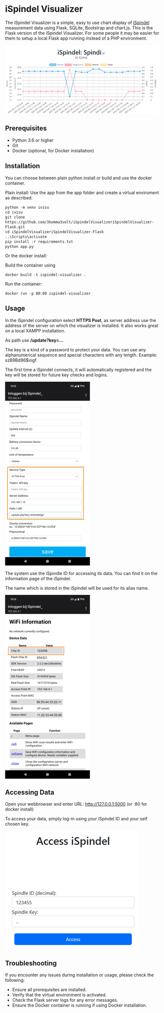 # iSpindel Visualizer

The iSpindel Visualizer is a simple, easy to use chart display of [iSpindel](https://www.ispindel.de) measurement data using Flask, SQLite, Bootstrap and chart.js.
This is the Flask version of the iSpindel Visualizer. For some people it may be easier for them to setup a local Flask app running instead of a PHP environment.

![Dashboard](assets/dashboard.png)

## Prerequisites

- Python 3.6 or higher
- Git
- Docker (optional, for Docker installation)

## Installation

You can choose between plain python install or build and use the docker container.

Plain install: 
Use the app from the app folder and create a virtual enviroment as described:

    python -m venv ivisu
    cd ivisu
    git clone https://github.com/3komma3volt/iSpindelVisualizeriSpindelVisualizer-Flask.git
    cd iSpindelVisualizeriSpindelVisualizer-Flask
    ..\Scripts\activate
    pip install -r requirements.txt
    python app.py

Or the docker install:

Build the container using

    docker build -t ispindel-visualizer .  

Run the container:

    docker run -p 80:80 ispindel-visualizer

## Usage

In the iSpindel configuration select **HTTPS Post**, as server address use the address of the server on which the visualizer is installed. It also works great on a local XAMPP installation.

As path use **/update?key=...**
  
The key is a kind of a password to protect your data. You can use any alphanumerical sequence and special characters with any length. Example: sz89Bd96$iogf

The first time a iSpindel connects, it will automatically registered and the key will be stored for future key checks and logins.

![Post configuration](assets/post_config.png)  

The system use the iSpindle ID for accessing its data. You can find it on the information page of the iSpindel.

The name which is stored in the iSpindel will be used for its alias name.

![Spindle ID](assets/spindleid.png)

## Accessing Data

Open your webbrowser and enter URL: http://127.0.0.1:5000 (or :80 for docker install)
  
To access your data, simply log-in using your iSpindel ID and your self chosen key.

![Login Screen](assets/login.png)

## Troubleshooting

If you encounter any issues during installation or usage, please check the following:

- Ensure all prerequisites are installed.
- Verify that the virtual environment is activated.
- Check the Flask server logs for any error messages.
- Ensure the Docker container is running if using Docker installation.

